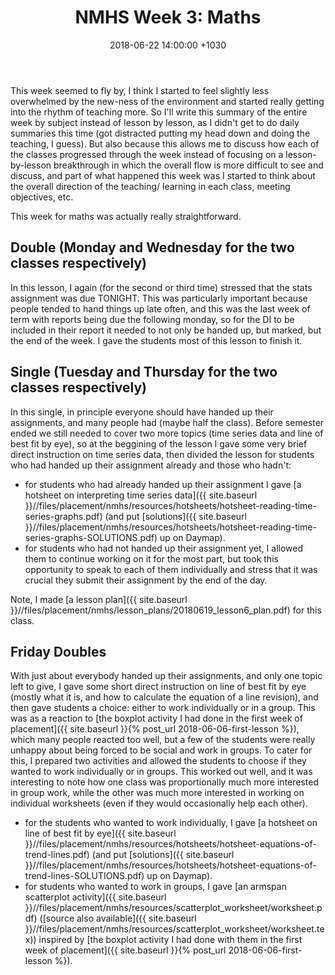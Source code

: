 ﻿---
layout: post
title:  "NMHS Week 3: Maths"
date:   2018-06-22 14:00:00 +1030
categories: MTeach nmhsPlacement
---

This week seemed to fly by, I think I started to feel slightly less overwhelmed by the new-ness of the environment and started really getting into the rhythm of teaching more. So I'll write this summary of the entire week by subject instead of lesson by lesson, as I didn't get to do daily summaries this time (got distracted putting my head down and doing the teaching, I guess). But also because this allows me to discuss how each of the classes progressed through the week instead of focusing on a lesson-by-lesson breakthrough in which the overall flow is more difficult to see and discuss, and part of what happened this week was I started to think about the overall direction of the teaching/ learning in each class, meeting objectives, etc.

This week for maths was actually really straightforward.

## Double (Monday and Wednesday for the two classes respectively)

In this lesson, I again (for the second or third time) stressed that the stats assignment was due TONIGHT. This was particularly important because people tended to hand things up late often, and this was the last week of term with reports being due the following monday, so for the DI to be included in their report it needed to not only be handed up, but marked, but the end of the week. I gave the students most of this lesson to finish it.

## Single (Tuesday and Thursday for the two classes respectively)

In this single, in principle everyone should have handed up their assignments, and many people had (maybe half the class). Before semester ended we still needed to cover two more topics (time series data and line of best fit by eye), so at the beggining of the lesson I gave some very brief direct instruction on time series data, then divided the lesson for students who had handed up their assignment already and those who hadn't:
 - for students who had already handed up their assignment I gave [a hotsheet on interpreting time series data]({{ site.baseurl }}//files/placement/nmhs/resources/hotsheets/hotsheet-reading-time-series-graphs.pdf) (and put [solutions]({{ site.baseurl }}//files/placement/nmhs/resources/hotsheets/hotsheet-reading-time-series-graphs-SOLUTIONS.pdf) up on Daymap).
 - for students who had not handed up their assignment yet, I allowed them to continue working on it for the most part, but took this opportunity to speak to each of them individually and stress that it was crucial they submit their assignment by the end of the day. 
 
Note, I made [a lesson plan]({{ site.baseurl }}//files/placement/nmhs/lesson_plans/20180619_lesson6_plan.pdf) for this class.
 
## Friday Doubles

With just about everybody handed up their assignments, and only one topic left to give, I gave some short direct instruction on line of best fit by eye (mostly what it is, and how to calculate the equation of a line revision), and then gave students a choice: either to work individually or in a group. This was as a reaction to [the boxplot activity I had done in the first week of placement]({{ site.baseurl }}{% post_url 2018-06-06-first-lesson %}), which many people reacted too well, but a few of the students were really unhappy about being forced to be social and work in groups. To cater for this, I prepared two activities and allowed the students to choose if they wanted to work individually or in groups. This worked out well, and it was interesting to note how one class was proportionally much more interested in group work, while the other was much more interested in working on individual worksheets (even if they would occasionally help each other). 
 - for the students who wanted to work individually, I gave [a hotsheet on line of best fit by eye]({{ site.baseurl }}//files/placement/nmhs/resources/hotsheets/hotsheet-equations-of-trend-lines.pdf) (and put [solutions]({{ site.baseurl }}//files/placement/nmhs/resources/hotsheets/hotsheet-equations-of-trend-lines-SOLUTIONS.pdf) up on Daymap).
 - for students who wanted to work in groups, I gave [an armspan scatterplot activity]({{ site.baseurl }}//files/placement/nmhs/resources/scatterplot_worksheet/worksheet.pdf) ([source also available]({{ site.baseurl }}//files/placement/nmhs/resources/scatterplot_worksheet/worksheet.tex)) inspired by [the boxplot activity I had done with them in the first week of placement]({{ site.baseurl }}{% post_url 2018-06-06-first-lesson %}).



 
 







